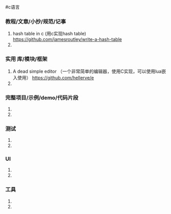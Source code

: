 #c语言
### 教程/文章/小抄/规范/记事
1. hash table in c (用c实现hash table)
https://github.com/jamesroutley/write-a-hash-table
1. 
### 实用 库/模块/框架
1. A dead simple editor （一个非常简单的编辑器，使用C实现，可以使用lua嵌入使用）
https://github.com/hellerve/e
1. 
### 完整项目/示例/demo/代码片段
1. 
1. 
### 测试
1. 
1. 
### UI
1. 
1. 
### 工具
1. 
1. 
